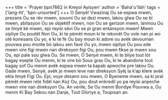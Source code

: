 +++
title = 'Prayer bpn7662 in Kreyol Ayisyen'
author = 'Bahá'u'lláh'
tags = ['lang-ht', 'bpn-unsorted']
+++
O Senyè! Vwazinaj Ou se espwa mwen, prezans Ou se rèv mwen, souvni Ou se dezi mwen, lakou glwa Ou se bi mwen, abitasyon Ou se objektif mwen, non Ou se gerizon mwen, lanmou Ou se limyè kè mwen, epi reyisi sèvi Ou se pi gran entansyon mwen! Mwen sipliye Ou poutèt Non Ou, ki te pèmèt moun ki te rekonèt Ou vole nan pi wo otè konesans Ou yo, e ki te fè Ou bay moun ki adore ou avèk devouman pouvwa pou monte bò lakou sen favè Ou yo, mwen sipliye Ou pou ede mwen vire figi mwen nan direksyon figi Ou, pou mwen fikse je mwen sou Ou, epi pale sou glwa Ou. 
Se mwen, O Senyè mwen, ki te bliye tout lòt bagay esepte Ou menm, ki te vire bò Sous gras Ou, ki te abandone tout bagay sof Ou menm avèk espwa mwen ta kapab apwoche pre lakou Ou. Gade mwen, Senyè, avèk je mwen leve nan direksyon Syèj la k’ap klere avèk ekla limyè Figi Ou. Epi, voye desann sou mwen, O Byeneme mwen, sa ki pral pèmèt mwen rete fidèl nan Koz Ou, pou dout enkredil yo pa reyisi anpeche mwen vire nan direksyon Ou. 
An verite, Se Ou menm Bondye Pouvwa a, Ou menm Ki Bay Sekou nan Danje, Tout Gloriye a, Toupisan an.
